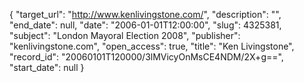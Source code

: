 {
  "target_url": "http://www.kenlivingstone.com/", 
  "description": "", 
  "end_date": null, 
  "date": "2006-01-01T12:00:00", 
  "slug": 4325381, 
  "subject": "London Mayoral Election 2008", 
  "publisher": "kenlivingstone.com", 
  "open_access": true, 
  "title": "Ken Livingstone", 
  "record_id": "20060101T120000/3lMVicyOnMsCE4NDM/2X+g==", 
  "start_date": null
}

